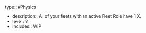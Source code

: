 type:: #Physics

- description:: All of your fleets with an active Fleet Role have 1 X.
- level:: 3
- includes:: WIP